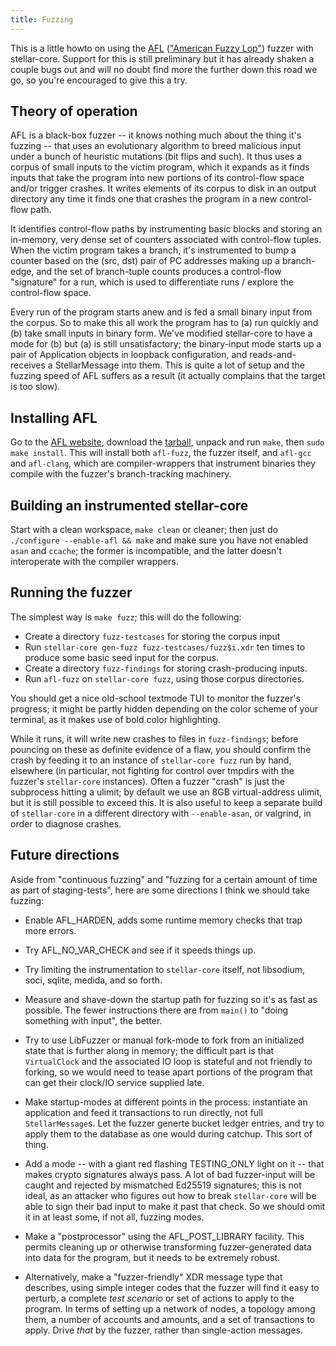 ```yaml
---
title: Fuzzing
---
```


This is a little howto on using the [AFL][0] (["American Fuzzy Lop"][1])
fuzzer with stellar-core. Support for this is still preliminary but it has
already shaken a couple bugs out and will no doubt find more the further down
this road we go, so you're encouraged to give this a try.

## Theory of operation

AFL is a black-box fuzzer -- it knows nothing much about the thing it's fuzzing
-- that uses an evolutionary algorithm to breed malicious input under a bunch of
heuristic mutations (bit flips and such). It thus uses a corpus of small inputs
to the victim program, which it expands as it finds inputs that take the program
into new portions of its control-flow space and/or trigger crashes. It writes
elements of its corpus to disk in an output directory any time it finds one that
crashes the program in a new control-flow path.

It identifies control-flow paths by instrumenting basic blocks and storing an
in-memory, very dense set of counters associated with control-flow tuples. When
the victim program takes a branch, it's instrumented to bump a counter based on
the (src, dst) pair of PC addresses making up a branch-edge, and the set of
branch-tuple counts produces a control-flow "signature" for a run, which is used
to differentiate runs / explore the control-flow space.

Every run of the program starts anew and is fed a small binary input from the
corpus. So to make this all work the program has to (a) run quickly and (b) take
small inputs in binary form. We've modified stellar-core to have a mode for (b)
but (a) is still unsatisfactory; the binary-input mode starts up a pair of
Application objects in loopback configuration, and reads-and-receives a
StellarMessage into them. This is quite a lot of setup and the fuzzing speed of
AFL suffers as a result (it actually complains that the target is too slow).


## Installing AFL

Go to the [AFL website][0], download the [tarball][2], unpack and run `make`,
then `sudo make install`. This will install both `afl-fuzz`, the fuzzer itself,
and `afl-gcc` and `afl-clang`, which are compiler-wrappers that instrument
binaries they compile with the fuzzer's branch-tracking machinery.


## Building an instrumented stellar-core

Start with a clean workspace, `make clean` or cleaner; then just do `./configure
--enable-afl && make` and make sure you have not enabled `asan` and `ccache`;
the former is incompatible, and the latter doesn't interoperate with the
compiler wrappers.


## Running the fuzzer

The simplest way is `make fuzz`; this will do the following:

  - Create a directory `fuzz-testcases` for storing the corpus input
  - Run `stellar-core gen-fuzz fuzz-testcases/fuzz$i.xdr` ten times to produce
    some basic seed input for the corpus.
  - Create a directory `fuzz-findings` for storing crash-producing inputs.
  - Run `afl-fuzz` on `stellar-core fuzz`, using those corpus directories.

You should get a nice old-school textmode TUI to monitor the fuzzer's progress;
it might be partly hidden depending on the color scheme of your terminal, as it
makes use of bold color highlighting.

While it runs, it will write new crashes to files in `fuzz-findings`; before
pouncing on these as definite evidence of a flaw, you should confirm the crash
by feeding it to an instance of `stellar-core fuzz` run by hand, elsewhere (in
particular, not fighting for control over tmpdirs with the fuzzer's
`stellar-core` instances). Often a fuzzer "crash" is just the subprocess hitting
a ulimit; by default we use an 8GB virtual-address ulimit, but it is still
possible to exceed this. It is also useful to keep a separate build of
`stellar-core` in a different directory with `--enable-asan`, or valgrind, in
order to diagnose crashes.


## Future directions

Aside from "continuous fuzzing" and "fuzzing for a certain amount of time as
part of staging-tests", here are some directions I think we should take fuzzing:

  - Enable AFL_HARDEN, adds some runtime memory checks that trap more errors.

  - Try AFL_NO_VAR_CHECK and see if it speeds things up.

  - Try limiting the instrumentation to `stellar-core` itself, not libsodium,
    soci, sqlite, medida, and so forth.

  - Measure and shave-down the startup path for fuzzing so it's as fast as
    possible. The fewer instructions there are from `main()` to "doing something
    with input", the better.

  - Try to use LibFuzzer or manual fork-mode to fork from an initialized state
    that is further along in memory; the difficult part is that `VirtualClock`
    and the associated IO loop is stateful and not friendly to forking, so
    we would need to tease apart portions of the program that can get their
    clock/IO service supplied late.

  - Make startup-modes at different points in the process: instantiate an
    application and feed it transactions to run directly, not full
    `StellarMessage`s. Let the fuzzer generte bucket ledger entries, and try to
    apply them to the database as one would during catchup. This sort of thing.

  - Add a mode -- with a giant red flashing TESTING_ONLY light on it -- that
    makes crypto signatures always pass. A lot of bad fuzzer-input will be
    caught and rejected by mismatched Ed25519 signatures; this is not ideal,
    as an attacker who figures out how to break `stellar-core` will be able
    to sign their bad input to make it past that check. So we should omit it
    in at least some, if not all, fuzzing modes.

  - Make a "postprocessor" using the AFL_POST_LIBRARY facility. This permits
    cleaning up or otherwise transforming fuzzer-generated data into data for
    the program, but it needs to be extremely robust.

  - Alternatively, make a "fuzzer-friendly" XDR message type that describes,
    using simple integer codes that the fuzzer will find it easy to perturb, a
    complete _test scenario_ or set of actions to apply to the program. In terms
    of setting up a network of nodes, a topology among them, a number of
    accounts and amounts, and a set of transactions to apply. Drive _that_ by
    the fuzzer, rather than single-action messages.


[0]: http://lcamtuf.coredump.cx/afl/
[1]: http://rabbitbreeders.us/american-fuzzy-lop-rabbits
[2]: http://lcamtuf.coredump.cx/afl/releases/afl-latest.tgz
